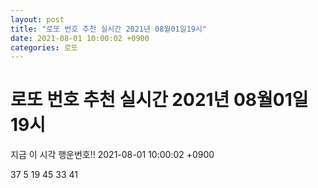 ```yaml
---
layout: post
title: "로또 번호 추천 실시간 2021년 08월01일19시"
date: 2021-08-01 10:00:02 +0900
categories: 로또
---
```


# 로또 번호 추천 실시간 2021년 08월01일19시

지금 이 시각 행운번호!! 2021-08-01 10:00:02 +0900

 37  5  19  45  33  41 

